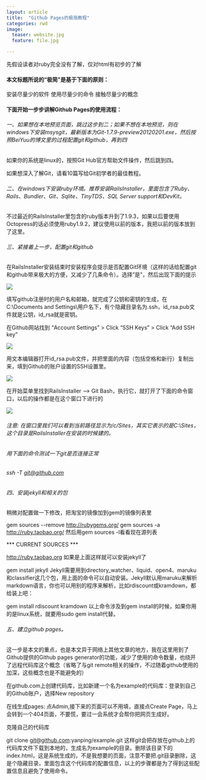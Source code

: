 ```yaml
---
layout: article
title:  "Github Pages的极简教程"
categories: rwd
image:
  teaser: website.jpg
  feature: file.jpg

---
```


先假设读者对ruby完全没有了解，仅对html有初步的了解

#### 本文标题所说的“极简”是基于下面的原则：

安装尽量少的软件
使用尽量少的命令
接触尽量少的概念

#### 下面开始一步步讲解Github Pages的使用流程：

###### 一、如果想在本地预览页面，跳过这步到二；如果不想在本地预览，则在windows下安装msysgit，最新版本为Git-1.7.9-preview20120201.exe，然后按照BeiYuu的博文里的过程配置git和github，再到四

如果你的系统是linux的，按照Git Hub官方帮助文件操作，然后跳到四。

如果想深入了解Git，请看10篇写给Git初学者的最佳教程。

###### 二、在windows下安装ruby环境。推荐安装RailsInstaller，里面包含了Ruby、Rails、Bundler、Git、Sqlite、TinyTDS、SQL Server support和DevKit。

不过最近的RailsInstaller里包含的ruby版本升到了1.9.3，如果以后要使用Octopress的话必须使用ruby1.9.2，建议使用以前的版本，我把以前的版本放到了这里。

###### 三、紧接着上一步，配置git和github

在RailsInstaller安装结束时安装程序会提示是否配置Git环境（这样的话给配置git和github带来极大的方便，又减少了几条命令）。选择”是”，然后出现下面的提示

<img src="https://htgchouse.github.io/images/cmd.png">

填写github注册时的用户名和邮箱，就完成了公钥和密钥的生成，在C:\Documents and Settings\用户名下，有个隐藏目录名为.ssh，id_rsa.pub文件就是公钥，id_rsa就是密钥。

在Github网站找到 “Account Settings” > Click “SSH Keys” > Click “Add SSH key”

<img src="https://htgchouse.github.io/images/github.jpg">

用文本编辑器打开id_rsa.pub文件，并把里面的内容（包括空格和新行）复制出来，填到Github的账户设置的SSH设置里。

<img src="https://htgchouse.github.io/images/key.jpg">

在开始菜单里找到RailsInstaller –> Git Bash，执行它，就打开了下面的命令窗口，以后的操作都是在这个窗口下进行的

<img src="https://htgchouse.github.io/images/cmds.jpg">

###### 注意: 在窗口里我们可以看到当前路径显示为/c/Sites，其实它表示的是C:\Sites，这个目录是RailsInstaller在安装的时候建的。
###### 用下面的命令测试一下git是否连接正常
###### ssh -T git@github.com

###### 四、安装jekyll和相关的包

稍微对配置做一下修改，把淘宝的镜像加到gem的镜像列表里

gem sources --remove http://rubygems.org/
gem sources -a http://ruby.taobao.org/
然后用gem sources -l看看现在源列表

*** CURRENT SOURCES ***

http://ruby.taobao.org
如果是上面这样就可以安装jekyll了

gem install jekyll
Jekyll需要用到directory_watcher、liquid、open4、maruku和classifier这几个包，用上面的命令可以自动安装。Jekyll默认用maruku来解析markdown语言，你也可以用别的程序来解析，比如rdiscount或kramdown，都给装上吧：

gem install rdiscount kramdown
以上命令涉及到gem install的时候，如果你用的是linux系统，就要用sudo gem install代替。

###### 五、建立github pages。

这一步是本文的重点，也是本文异于网络上其他文章的地方，我在这里用到了Github提供的Github pages generator的功能，减少了使用的命令数量，也绕开了远程代码库这个概念（省略了与git remote相关的操作，不过随着github使用的加深，这些概念也是不能避免的）

在github.com上创建代码库，比如新建一个名为example的代码库：登录到自己的Github账户，选择New repository

在线生成pages: 点Admin,接下来的页面可以不用填，直接点Create Page，马上会转到一个404页面，不要慌，要过一会系统才会帮你把网页生成好。

克隆自己的代码库

  git clone git@github.com:yanping/example.git
这样git会把存放在github上的代码库文件下载到本地的，生成名为example的目录。删除该目录下的index.html，这是系统生成的，不是我想要的页面，注意不要把.git目录删除，这是个隐藏目录，里面包含这个代码库的配置信息，以上的步骤都是为了得到这些配置信息且避免了使用命令。







